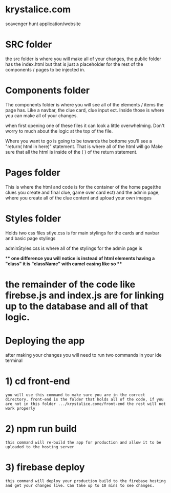 # krystalice.com

scavenger hunt application/website

# SRC folder

the src folder is where you will make all of your changes, the public folder has the index.html but that is just a placeholder for the rest of the components / pages to be injected in.

# Components folder

The components folder is where you will see all of the elements / items the page has. Like a navbar, the clue card, clue input ect.
Inside those is where you can make all of your changes.

when first opening one of these files it can look a little overwhelming. Don't worry to much about the logic at the top of the file.

Where you want to go is going to be towards the bottome you'll see a "return( html in here)" statement. That is where all of the html will go
Make sure that all the html is inside of the ( ) of the return statement.

# Pages folder

This is where the html and code is for the container of the home page(the clues you create and final clue, game over card ect)
and the admin page, where you create all of the clue content and upload your own images

# Styles folder

Holds two css files stlye.css is for main stylings for the cards and navbar and basic page stylings

adminStyles.css is where all of the stylings for the admin page is

\***\* one difference you will notice is instead of html elements having a "class" it is "className" with camel casing like so \*\***

# the remainder of the code like firebse.js and index.js are for linking up to the database and all of that logic.

# Deploying the app

after making your changes you will need to run two commands in your ide terminal

# 1) cd front-end

    you will use this command to make sure you are in the correct directory. front-end is the folder that holds all of the code, if you are not in this folder .../krystalice.come/front-end the rest will not work properly

# 2) npm run build

    this command will re-build the app for production and allow it to be uploaded to the hosting server

# 3) firebase deploy

    this command will deploy your production build to the firebase hosting and get your changes live. Can take up to 10 mins to see changes.
